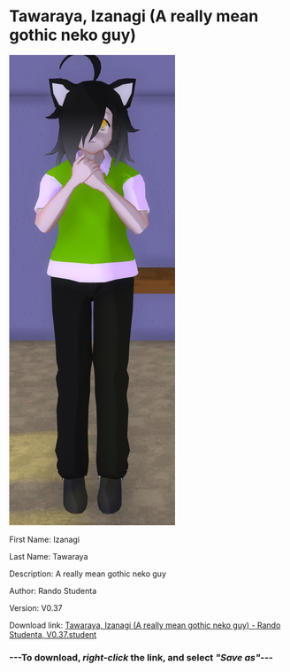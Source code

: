# Tawaraya, Izanagi (A really mean gothic neko guy)

<img src = "https://raw.githubusercontent.com/Arbiter1223/Daigaku-Gurashi-Custom-Students/master/Students/Files/Tawaraya%2C%20Izanagi%20(A%20really%20mean%20gothic%20neko%20guy).png">

First Name: Izanagi

Last Name: Tawaraya

Description: A really mean gothic neko guy

Author: Rando Studenta

Version: V0.37

Download link: <a href="https://raw.githubusercontent.com/Arbiter1223/Daigaku-Gurashi-Custom-Students/master/Students/Files/Tawaraya%2C%20Izanagi%20(A%20really%20mean%20gothic%20neko%20guy)%20-%20Rando%20Studenta%2C%20V0.37.student">Tawaraya, Izanagi (A really mean gothic neko guy) - Rando Studenta, V0.37.student</a>

### ---**To download, _right-click_ the link, and select _"Save as"_**---
